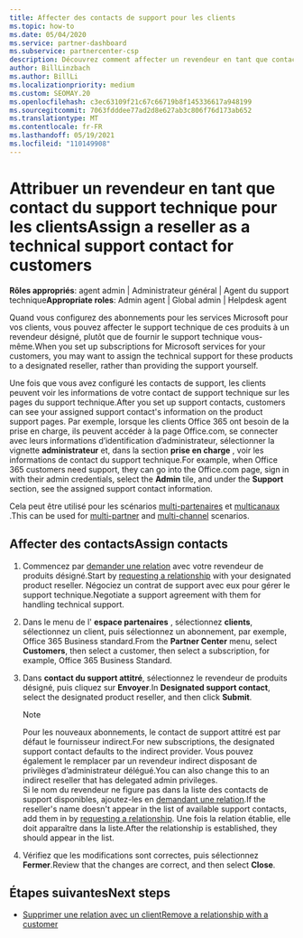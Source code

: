 ```yaml
---
title: Affecter des contacts de support pour les clients
ms.topic: how-to
ms.date: 05/04/2020
ms.service: partner-dashboard
ms.subservice: partnercenter-csp
description: Découvrez comment affecter un revendeur en tant que contact du support technique pour les clients qui ont des abonnements aux services Microsoft.
author: BillLinzbach
ms.author: BillLi
ms.localizationpriority: medium
ms.custom: SEOMAY.20
ms.openlocfilehash: c3ec63109f21c67c66719b8f145336617a948199
ms.sourcegitcommit: 7063fdddee77ad2d8e627ab3c806f76d173ab652
ms.translationtype: MT
ms.contentlocale: fr-FR
ms.lasthandoff: 05/19/2021
ms.locfileid: "110149908"
---
```

# <a name="assign-a-reseller-as-a-technical-support-contact-for-customers"></a><span data-ttu-id="3222b-103">Attribuer un revendeur en tant que contact du support technique pour les clients</span><span class="sxs-lookup"><span data-stu-id="3222b-103">Assign a reseller as a technical support contact for customers</span></span>

<span data-ttu-id="3222b-104">**Rôles appropriés**: agent admin | Administrateur général | Agent du support technique</span><span class="sxs-lookup"><span data-stu-id="3222b-104">**Appropriate roles**: Admin agent | Global admin | Helpdesk agent</span></span>


<span data-ttu-id="3222b-105">Quand vous configurez des abonnements pour les services Microsoft pour vos clients, vous pouvez affecter le support technique de ces produits à un revendeur désigné, plutôt que de fournir le support technique vous-même.</span><span class="sxs-lookup"><span data-stu-id="3222b-105">When you set up subscriptions for Microsoft services for your customers, you may want to assign the technical support for these products to a designated reseller, rather than providing the support yourself.</span></span>

<span data-ttu-id="3222b-106">Une fois que vous avez configuré les contacts de support, les clients peuvent voir les informations de votre contact de support technique sur les pages du support technique.</span><span class="sxs-lookup"><span data-stu-id="3222b-106">After you set up support contacts, customers can see your assigned support contact's information on the product support pages.</span></span> <span data-ttu-id="3222b-107">Par exemple, lorsque les clients Office 365 ont besoin de la prise en charge, ils peuvent accéder à la page Office.com, se connecter avec leurs informations d’identification d’administrateur, sélectionner la vignette **administrateur** et, dans la section **prise en charge** , voir les informations de contact du support technique.</span><span class="sxs-lookup"><span data-stu-id="3222b-107">For example, when Office 365 customers need support, they can go into the Office.com page, sign in with their admin credentials, select the **Admin** tile, and under the **Support** section, see the assigned support contact information.</span></span>

<span data-ttu-id="3222b-108">Cela peut être utilisé pour les scénarios [multi-partenaires](multipartner.md) et [multicanaux](multichannel.md) .</span><span class="sxs-lookup"><span data-stu-id="3222b-108">This can be used for [multi-partner](multipartner.md) and [multi-channel](multichannel.md) scenarios.</span></span> 


## <a name="assign-contacts"></a><span data-ttu-id="3222b-109">Affecter des contacts</span><span class="sxs-lookup"><span data-stu-id="3222b-109">Assign contacts</span></span>

1. <span data-ttu-id="3222b-110">Commencez par [demander une relation](request-a-relationship-with-a-customer.md) avec votre revendeur de produits désigné.</span><span class="sxs-lookup"><span data-stu-id="3222b-110">Start by [requesting a relationship](request-a-relationship-with-a-customer.md) with your designated product reseller.</span></span> <span data-ttu-id="3222b-111">Négociez un contrat de support avec eux pour gérer le support technique.</span><span class="sxs-lookup"><span data-stu-id="3222b-111">Negotiate a support agreement with them for handling technical support.</span></span>

2. <span data-ttu-id="3222b-112">Dans le menu de l' **espace partenaires** , sélectionnez **clients**, sélectionnez un client, puis sélectionnez un abonnement, par exemple, Office 365 Business standard.</span><span class="sxs-lookup"><span data-stu-id="3222b-112">From the **Partner Center** menu, select **Customers**, then select a customer, then select a subscription, for example, Office 365 Business Standard.</span></span>

3. <span data-ttu-id="3222b-113">Dans  **contact du support attitré**, sélectionnez le revendeur de produits désigné, puis cliquez sur **Envoyer**.</span><span class="sxs-lookup"><span data-stu-id="3222b-113">In  **Designated support contact**, select the designated product reseller, and then click **Submit**.</span></span> 

      >[!NOTE]  
      ><span data-ttu-id="3222b-114">Pour les nouveaux abonnements, le contact de support attitré est par défaut le fournisseur indirect.</span><span class="sxs-lookup"><span data-stu-id="3222b-114">For new subscriptions, the designated support contact defaults to the indirect provider.</span></span> <span data-ttu-id="3222b-115">Vous pouvez également le remplacer par un revendeur indirect disposant de privilèges d’administrateur délégué.</span><span class="sxs-lookup"><span data-stu-id="3222b-115">You can also change this to an indirect reseller that has delegated admin privileges.</span></span>    
    ><span data-ttu-id="3222b-116">Si le nom du revendeur ne figure pas dans la liste des contacts de support disponibles, ajoutez-les en [demandant une relation](request-a-relationship-with-a-customer.md).</span><span class="sxs-lookup"><span data-stu-id="3222b-116">If the reseller's name doesn't appear in the list of available support contacts, add them in by [requesting a relationship](request-a-relationship-with-a-customer.md).</span></span> <span data-ttu-id="3222b-117">Une fois la relation établie, elle doit apparaître dans la liste.</span><span class="sxs-lookup"><span data-stu-id="3222b-117">After the relationship is established, they should appear in the list.</span></span>  

4. <span data-ttu-id="3222b-118">Vérifiez que les modifications sont correctes, puis sélectionnez **Fermer**.</span><span class="sxs-lookup"><span data-stu-id="3222b-118">Review that the changes are correct, and then select **Close**.</span></span>

## <a name="next-steps"></a><span data-ttu-id="3222b-119">Étapes suivantes</span><span class="sxs-lookup"><span data-stu-id="3222b-119">Next steps</span></span>

- [<span data-ttu-id="3222b-120">Supprimer une relation avec un client</span><span class="sxs-lookup"><span data-stu-id="3222b-120">Remove a relationship with a customer</span></span>](remove-a-relationship.md)